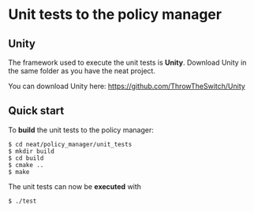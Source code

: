 # Unit tests to the policy manager

## Unity

The framework used to execute the unit tests is **Unity**. Download Unity in the same folder as you have the neat project.

You can download Unity here:  https://github.com/ThrowTheSwitch/Unity


## Quick start

To **build** the unit tests to the policy manager:

```
$ cd neat/policy_manager/unit_tests
$ mkdir build
$ cd build
$ cmake ..
$ make
```

The unit tests can now be **executed** with

```
$ ./test
```
